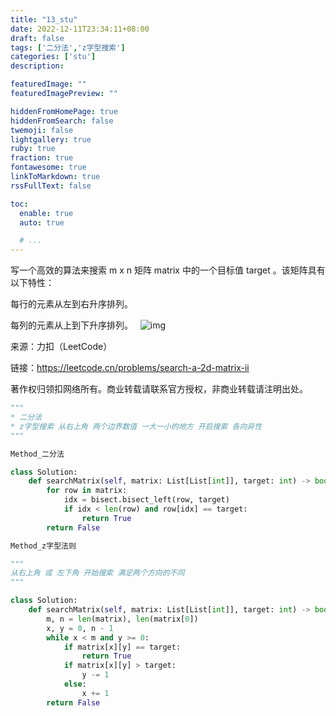 ```yaml
---
title: "13_stu"
date: 2022-12-11T23:34:11+08:00
draft: false
tags: ['二分法','z字型搜索']
categories: ['stu']
description:

featuredImage: ""
featuredImagePreview: ""

hiddenFromHomePage: true
hiddenFromSearch: false
twemoji: false
lightgallery: true
ruby: true
fraction: true
fontawesome: true
linkToMarkdown: true
rssFullText: false

toc:
  enable: true
  auto: true

  # ...
---
```


<!--more-->
写一个高效的算法来搜索 m x n 矩阵 matrix 中的一个目标值 target 。该矩阵具有以下特性：

每行的元素从左到右升序排列。

每列的元素从上到下升序排列。
 
![img](https://assets.leetcode-cn.com/aliyun-lc-upload/uploads/2020/11/25/searchgrid2.jpg)

来源：力扣（LeetCode）

链接：https://leetcode.cn/problems/search-a-2d-matrix-ii

著作权归领扣网络所有。商业转载请联系官方授权，非商业转载请注明出处。

```python
"""
* 二分法
* z字型搜索 从右上角 两个边界数值 一大一小的地方 开启搜索 各向异性
"""

Method_二分法

class Solution:
    def searchMatrix(self, matrix: List[List[int]], target: int) -> bool:
        for row in matrix:
            idx = bisect.bisect_left(row, target)
            if idx < len(row) and row[idx] == target:
                return True
        return False

Method_z字型法则

"""
从右上角 或 左下角 开始搜索 满足两个方向的不同
"""

class Solution:
    def searchMatrix(self, matrix: List[List[int]], target: int) -> bool:
        m, n = len(matrix), len(matrix[0])
        x, y = 0, n - 1
        while x < m and y >= 0:
            if matrix[x][y] == target:
                return True
            if matrix[x][y] > target:
                y -= 1
            else:
                x += 1
        return False
```